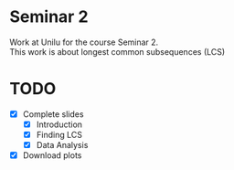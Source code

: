 # Seminar 2

Work at Unilu for the course Seminar 2. \
This work is about longest common subsequences (LCS)

# TODO
- [X] Complete slides
    - [X] Introduction
    - [X] Finding LCS
    - [X] Data Analysis
- [X] Download plots
